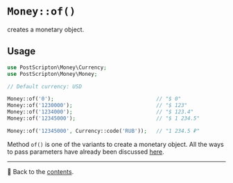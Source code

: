 # `Money::of()`
creates a monetary object.

## Usage

```php
use PostScripton\Money\Currency;
use PostScripton\Money\Money;

// Default currency: USD

Money::of('0');                                 // "$ 0"
Money::of('1230000');                           // "$ 123"
Money::of('1234000');                           // "$ 123.4"
Money::of('12345000');                          // "$ 1 234.5"

Money::of('12345000', Currency::code('RUB'));   // "1 234.5 ₽"
```

Method `of()` is one of the variants to create a monetary object.
All the ways to pass parameters have already been discussed [here](/docs/01_usage/creating.md).

---

📌 Back to the [contents](/docs/04_money/README.md).
